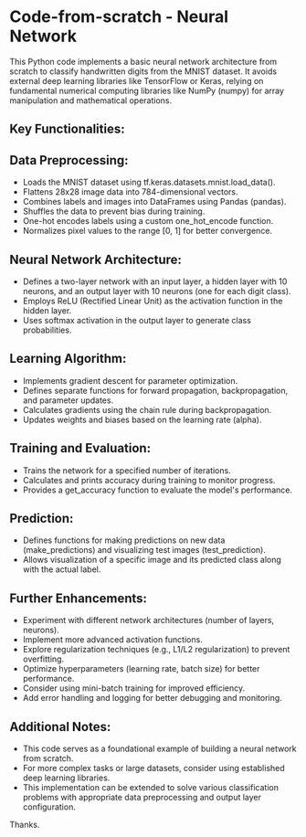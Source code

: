 # Code-from-scratch - Neural Network

This Python code implements a basic neural network architecture from scratch to classify handwritten digits from the MNIST dataset. It avoids external deep learning libraries like TensorFlow or Keras, relying on fundamental numerical computing libraries like NumPy (numpy) for array manipulation and mathematical operations.

## Key Functionalities:

## Data Preprocessing:

- Loads the MNIST dataset using tf.keras.datasets.mnist.load_data().
- Flattens 28x28 image data into 784-dimensional vectors.
- Combines labels and images into DataFrames using Pandas (pandas).
- Shuffles the data to prevent bias during training.
- One-hot encodes labels using a custom one_hot_encode function.
- Normalizes pixel values to the range [0, 1] for better convergence.


## Neural Network Architecture:
- Defines a two-layer network with an input layer, a hidden layer with 10 neurons, and an output layer with 10 neurons (one for each digit class).
- Employs ReLU (Rectified Linear Unit) as the activation function in the hidden layer.
- Uses softmax activation in the output layer to generate class probabilities.

## Learning Algorithm:
- Implements gradient descent for parameter optimization.
- Defines separate functions for forward propagation, backpropagation, and parameter updates.
- Calculates gradients using the chain rule during backpropagation.
- Updates weights and biases based on the learning rate (alpha).

## Training and Evaluation:
- Trains the network for a specified number of iterations.
- Calculates and prints accuracy during training to monitor progress.
- Provides a get_accuracy function to evaluate the model's performance.

## Prediction:
- Defines functions for making predictions on new data (make_predictions) and visualizing test images (test_prediction).
- Allows visualization of a specific image and its predicted class along with the actual label.

## Further Enhancements:
- Experiment with different network architectures (number of layers, neurons).
- Implement more advanced activation functions.
- Explore regularization techniques (e.g., L1/L2 regularization) to prevent overfitting.
- Optimize hyperparameters (learning rate, batch size) for better performance.
- Consider using mini-batch training for improved efficiency.
- Add error handling and logging for better debugging and monitoring.

## Additional Notes:
- This code serves as a foundational example of building a neural network from scratch.
- For more complex tasks or large datasets, consider using established deep learning libraries.
- This implementation can be extended to solve various classification problems with appropriate data preprocessing and output layer configuration.

Thanks.
